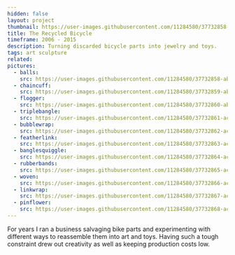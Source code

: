 ```yaml
---
hidden: false
layout: project
thumbnail: https://user-images.githubusercontent.com/11284580/37732858-abe831b6-2d1c-11e8-83dd-2bc2012f271b.jpg
title: The Recycled Bicycle
timeframe: 2006 - 2015
description: Turning discarded bicycle parts into jewelry and toys.
tags: art sculpture
related:
pictures:
  - balls:
    src: https://user-images.githubusercontent.com/11284580/37732858-abe831b6-2d1c-11e8-83dd-2bc2012f271b.jpg
  - chaincuff:
    src: https://user-images.githubusercontent.com/11284580/37732859-abf29c78-2d1c-11e8-9f6c-d381b5b2fec8.jpg
  - flogger:
    src: https://user-images.githubusercontent.com/11284580/37732860-abfbcac8-2d1c-11e8-8001-6d04ec5fb187.jpg
  - triplebangle:
    src: https://user-images.githubusercontent.com/11284580/37732861-ac0d7584-2d1c-11e8-9f42-cd8b100d3f1e.jpg
  - bubblewrap:
    src: https://user-images.githubusercontent.com/11284580/37732862-ac193c5c-2d1c-11e8-9650-817ed2e79fd3.jpg
  - featherlink:
    src: https://user-images.githubusercontent.com/11284580/37732863-ac253732-2d1c-11e8-92cd-c5b1e629e739.jpg
  - banglesquiggle:
    src: https://user-images.githubusercontent.com/11284580/37732864-ac31ae0e-2d1c-11e8-9115-49c9a3664d89.jpg
  - rubberbands:
    src: https://user-images.githubusercontent.com/11284580/37732865-ac42f420-2d1c-11e8-89c3-2677fb80f715.jpg
  - woven:
    src: https://user-images.githubusercontent.com/11284580/37732866-ac553040-2d1c-11e8-80cf-c03ab860fa27.jpg
  - linkwrap:
    src: https://user-images.githubusercontent.com/11284580/37732867-ac64474c-2d1c-11e8-89be-82a1278e37f4.jpg
  - pinflower:
    src: https://user-images.githubusercontent.com/11284580/37732868-ac6fa3ee-2d1c-11e8-9ddb-d8b74241190d.jpg
---
```


For years I ran a business salvaging bike parts and experimenting with different ways to reassemble them into art and toys. Having such a tough constraint drew out creativity as well as keeping production costs low.